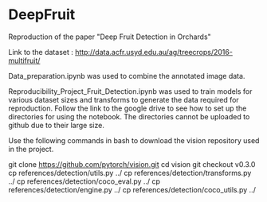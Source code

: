 # DeepFruit
Reproduction of the paper "Deep Fruit Detection in Orchards"

Link to the dataset : http://data.acfr.usyd.edu.au/ag/treecrops/2016-multifruit/


Data_preparation.ipynb was used to combine the annotated image data. 

Reproducibility_Project_Fruit_Detection.ipynb was used to train models for various dataset sizes and transforms to generate the data required for reproduction.
Follow the link to the google drive to see how to set up the directories for using the notebook. The directories cannot be uploaded to github due to their large size. 

Use the following commands in bash to download the vision repository used in the project.

git clone https://github.com/pytorch/vision.git
cd vision
git checkout v0.3.0
cp references/detection/utils.py ../
cp references/detection/transforms.py ../
cp references/detection/coco_eval.py ../
cp references/detection/engine.py ../
cp references/detection/coco_utils.py ../
